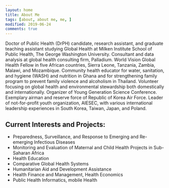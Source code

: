 ```yaml
---
layout: home
title: About Me
tags: [about, about me, me, ]
modified: 2019-06-24
comments: true
---
```


Doctor of Public Health (DrPH) candidate, research assistant, and graduate teaching assistant studying Global Health at Milken Institute School of Public Health, The George Washington University. Consultant and data analysis at global health consulting firm, Palladium. World Vision Global Health Fellow in five African countries, Sierra Leone, Tanzania, Zambia, Malawi, and Mozambique. Community health educator for water, sanitation, and hygiene (WASH) and nutrition in Ghana and for strengthening family program to prevent family violence and alcoholism in Thailand. Volunteer focusing on global health and environmental stewardship both domestically and internationally. Organizer of Young Generation Science Conference. Exemplary airman and reserve force of Republic of Korea Air Force. Leader of not-for-profit youth organization, AIESEC, with various international leadership experiences in South Korea, Taiwan, Japan, and Poland.

## Current Interests and Projects:

* Preparedness, Surveillance, and Response to Emerging and Re-emerging Infectious Diseases
* Monitoring and Evaluation of Maternal and Child Health Projects in Sub-Saharan Africa
* Health Education
* Comparative Global Health Systems
* Humanitarian Aid and Development Assistance
* Health Finance and Management, Health Economics
* Public Health Informatics, mobile Health
